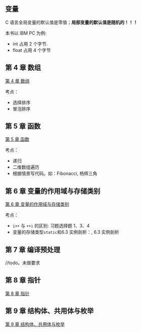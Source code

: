 ## 变量

C 语言全局变量的默认值是零值；**局部变量的默认值是随机的！！！**

本书以 IBM PC 为例:
- int 占用 2 个字节.
- float 占用 4 个字节

## 第 4 章 数组

[第 4 章 数组](code/chapter-4-array/README.md)

考点：

- 选择排序
- 冒泡排序

## 第 5 章 函数

[第 5 章 函数](code/chapter-5-function/README.md)

考点：

- 递归
- 二维数组遍历
- 根据情景写代码。如：Fibonacci, 杨辉三角

## 第 6 章 变量的作用域与存储类别

[第 6 章 变量的作用域与存储类别](code/chapter-6-variable/README.md)

考点：

- `i++` 与 `++i` 的区别: 习题选择题 1、3、4
- 变量的存储类型`static`和6.3 实例剖析：, 6.3 实例剖析

## 第 7 章 编译预处理

//todo。未做要求

## 第 8 章 指针

[第 8 章 指针](code/chapter-8-pointer/README.md)

## 第 9 章 结构体、共用体与枚举

[第 9 章 结构体、共用体与枚举](code/chapter-9-struct/README.md)
